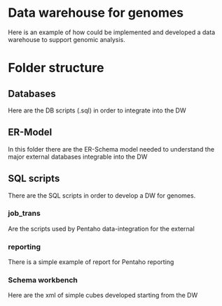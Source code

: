 Data warehouse for genomes
===

Here is an example of how could be implemented and developed a data warehouse to support genomic analysis.

# Folder structure
## Databases
Here are the DB scripts (.sql) in order to integrate into the DW

## ER-Model
In this folder there are the ER-Schema model needed to understand the major external databases integrable into the DW

## SQL scripts
There are the SQL scripts in order to develop a DW for genomes.

### job_trans
Are the scripts used by Pentaho data-integration for the external

### reporting
There is a simple example of report for Pentaho reporting

### Schema workbench
Here are the xml of simple cubes developed starting from the DW

